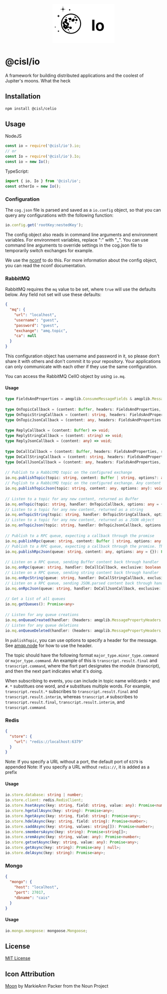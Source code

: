 <div style="text-align:center"><img src="img/moon.svg" style="width: 200px" /></div>

# @cisl/io

A framework for building distributed applications and the coolest of Jupiter's moons. What the heck

## Installation
```bash
npm install @cisl/celio
```

## Usage
NodeJS
```js
const io = require('@cisl/io').io;
// or
const Io = require('@cisl/io').Io;
const io = new Io();
```

TypeScript:
```typescript
import { io, Io } from '@cisl/io';
const otherIo = new Io();
```

### Configuration

The `cog.json` file is parsed and saved as a `io.config` object, so that you can query any configurations with the following function:
```js
io.config.get('rootKey:nestedKey');
```
The config object also reads in command line arguments and environment variables.
For environment variables, replace ":" with "_". 
You can use command line arguments to override settings in the cog.json file to temporarily switch exchanges for example.

We use the [nconf](https://github.com/indexzero/nconf) to do this.
For more information about the config object, you can read the nconf documentation.

### RabbitMQ
RabbitMQ requires the `mq` value to be set, where `true` will use the defaults below. Any field not set will use these defaults:
```json
{
  "mq": {
    "url": "localhost",
    "username": "guest",
    "password": "guest",
    "exchange": "amq.topic",
    "ca": null
  }
}
```
This configuration object has username and password in it, 
so please don't share it with others and don't commit it to your repository.
Your applications can only communicate with each other if they use the same configuration.

You can access the RabbitMQ CelIO object by using `io.mq`.

#### Usage
```typescript
type FieldsAndProperties = amqplib.ConsumeMessageFields & amqplib.MessageProperties;

type OnTopicCallback = (content: Buffer, headers: FieldsAndProperties, msg: amqplib.ConsumeMessage) => void;
type OnTopicStringCallback = (content: string, headers: FieldsAndProperties, msg: amqplib.ConsumeMessage) => void;
type OnTopicJsonCallback = (content: any, headers: FieldsAndProperties, msg: amqplib.ConsumeMessage) => void;

type ReplyCallback = (content: Buffer) => void;
type ReplyStringCallback = (content: string) => void;
type ReplyJsonCallback = (content: any) => void;

type DoCallCallback = (content: Buffer, headers: FieldsAndProperties, reply: ReplyCallback, msg: amqplib.ConsumeMessage) => void;
type DoCallStringCallback = (content: string, headers: FieldsAndProperties, reply: ReplyStringCallback, msg: amqplib.ConsumeMessage) => void;
type DoCallJsonCallback = (content: any, headers: FieldsAndProperties, reply: ReplyJsonCallback, msg: amqplib.ConsumeMessage) => void;

// Publish to a RabbitMQ topic on the configured exchange
io.mq.publishTopic(topic: string, content: Buffer | string, options?: any): void
// Puglish to a RabbitMQ topic on the configured exchange. Any content is run through JSON.stringify.
io.mq.publishTopicJson(topic: string, content: any, options: any): void

// Listen to a topic for any new content, returned as Buffer
io.mq.onTopic(topic: string, handler: OnTopicCallback, options: any = {}): Promise<any>
// Listen to a topic for any new content, returned as a string
io.mq.onTopicString(topic: string, handler: OnTopicStringCallback, options: any = {}): Promise<any>
// Listen to a topic for any new content, returned as a JSON object
io.mq.onTopicJson(topic: string, handler: OnTopicJsonCallback, options: any = {}): Promise<any>

// Publish to a RPC queue, expecting a callback through the promise
io.mq.publishRpc(queue: string, content: Buffer | string, options: any = {}): Promise<any>
// Publish to a RPC queue, expecting a callback through the promise. The content is run through JSON.stringify
io.mq.publishRpcJson(queue: string, content: any, options: any = {}): Promise<any>

// Listen on a RPC queue, sending Buffer content back through handler
io.mq.onRpc(queue: string, handler: DoCallCallback, exclusive: boolean = true): void
// Listen on a RPC queue, sending string content back through handler
io.mq.onRpcString(queue: string, handler: DoCallStringCallback, exclusive: boolean = true): void
// Listen on a RPC queue, sending JSON.parsed content back through handler
io.mq.onRpcJson(queue: string, handler: DoCallJsonCallback, exclusive: boolean = true): void

// Get a list of all queues
io.mq.getQueues(): Promise<any>

// Listen for any queue creations
io.mq.onQueueCreated(handler: (headers: amqplib.MessagePropertyHeaders, fields: FieldsAndProperties) => void): void
// Listen for any queue deletions
io.mq.onQueueDeleted(handler: (headers: amqplib.MessagePropertyHeaders, fields: FieldsAndProperties) => void): void
```

In `publishTopic`, you can use options to specify a header for the message.
See [amqp.node](http://www.squaremobius.net/amqp.node/channel_api.html#channel_publish) for how to use the header.

The topic should have the following format `major_type.minor_type.command` or `major_type.command`.
An example of this is `transcript.result.final` and `transcript.command`, where the fisrt part
designates the module (transcript), and then the next part indicates what it's doing.

When subscribing to events, you can include in topic name wildcards `*` and `#`.
`*` substitues one word, and `#` substitues multiple words. For example, `transcript.result.*`
subscribes to `transcript.result.final` and `transcript.result.interim`, whereas `transcript.#` subscribes
to `transcript.result.final`, `transcript.result.interim`, and `transcript.command`.

### Redis
```json
{
  "store": {
    "url": "redis://localhost:6379"
  }
}
```
Note: If you specify a URL without a port, the default port of `6379` is appended
Note: If you specify a URL without `redis://`, it is added as a prefix

#### Usage
```typescript
io.store.database: string | number;
io.store.client: redis.RedisClient;
io.store.hsetAsync(key: string, field: string, value: any): Promise<number>;
io.store.hgetallAsync(key: string): Promise<any>;
io.store.hgetAsync(key: string, field: string): Promise<any>;
io.store.hdelAsync(key: string, field: string): Promise<number>;
io.store.saddAsync(key: string, values: string[]): Promise<number>;
io.store.smembersAsync(key: string): Promise<string[]>;
io.store.sremAsync(key: string, value: any): Promise<number>;
io.store.getsetAsync(key: string, value: any): Promise<any>;
io.store.getAsync(key: string): Promise<any | null>;
io.store.delAsync(key: string): Promise<any>;
```
### Mongo
```json
{
  "mongo": {
    "host": "localhost",
    "port": 27017,
    "dbname": "cais"
  }
}
```

#### Usage
```typescript
io.mongo.mongoose: mongoose.Mongoose;
```

## License
[MIT License](LICENSE)

## Icon Attribution
[Moon](https://thenounproject.com/search/?q=moon&i=139166) by MarkieAnn Packer from the Noun Project